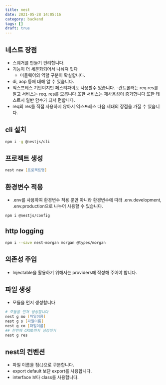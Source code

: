 ```yaml
---
title: nest
date: 2021-05-28 14:05:16
category: backend
tags: []
draft: true
---
```


## 네스트 장점

- 스웨거를 만들기 편리합니다.
- 기능이 더 세분화되어서 나눠져 잇다
  - 미들웨어의 역할 구분이 확실합니다.
- di, aop 등에 대해 알 수 있습니다.
- 익스프레스 기반이지만 페스티파이도 사용할수 있습니다. -컨트롤러는 req res를 알고 서비스는 req. res를 모릅니다 또한 서비스는 재사용성이 증가합니다 또한 테스트시 일반 함수가 되서 편합니다.
- req외 res를 직접 사용하지 않아서 익스프레스 다음 세대의 장점을 가질 수 있습니다.

## cli 설치

```zsh
npm i -g @nestjs/cli
```

## 프로젝트 생성

```zsh
nest new [프로젝트명]
```

## 환경변수 적용

- .env를 사용하여 환경변수 적용 뿐만 아니라 환경변수에 따라 .env.development, .env.production으로 나누어 사용할 수 있습니다.

```zsh
npm i @nestjs/config
```

## http logging

```zsh
npm i --save nest-morgan morgan @types/morgan
```

## 의존성 주입

- Injectable을 활용하기 위해서는 providers에 작성해 주어야 합니다.

## 파일 생성

- 모듈을 먼저 생성합니다

```zsh
# 모듈을 먼저 생성합니다
nest g mo [파일이름]
nest g s [파일이름]
nest g co [파일이름]
## 한번에 CRUD까지 생성하기
nest g res
```

## nest의 컨벤션

- 파일 이름을 점(.)으로 구분합니다.
- export default 보단 export를 사용합니다.
- interface 보다 class를 사용합니다.
